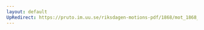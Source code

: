 ```yaml
---
layout: default
UpRedirect: https://pruto.im.uu.se/riksdagen-motions-pdf/1868/mot_1868__ak__71/mot_1868__ak__71-001.pdf
---
```

